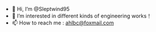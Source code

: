 - 👋 Hi, I’m @Sleptwind95
- 👀 I’m interested in different kinds of engineering works！
- 📫 How to reach me : ahlbc@foxmail.com

<!---
Sleptwind95/Sleptwind95 is a ✨ special ✨ repository because its `README.md` (this file) appears on your GitHub profile.
You can click the Preview link to take a look at your changes.
--->
